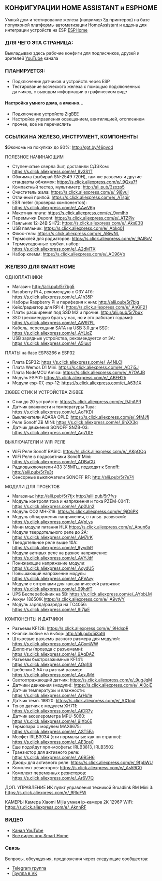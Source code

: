 ## КОНФИГУРАЦИИ HOME ASSISTANT и ESPHOME
Умный дом и тестирование железа (например 3д принтеров) на базе популярной платформы автоматизации <a href="https://www.home-assistant.io/">HomeAssistant</a> и аддона для интеграции устройств на ESP <a href="https://esphome.io/">ESPHome</a>

### ДЛЯ ЧЕГО ЭТА СТРАНИЦА:
Выкладываю здесь рабочие конфиги для подписчиков, друзей и зрителей <a href="https://www.youtube.com/channel/UCzI016x7MItBtQCJiSWI7yA">YouTube</a> канала

### ПЛАНИРУЕТСЯ:
* Подключение датчиков и устройств через ESP
* Тестирование всяческого железа с помощью подключенных датчиков, с выводом информации в графическом виде
#### Настройка умного дома, а именно...
* Подключение устройств ZigBEE
* Настройка управления освещением, вентиляцией, отоплением
* прочее, все не перечислить

### ССЫЛКИ НА ЖЕЛЕЗО, ИНСТРУМЕНТ, КОМПОНЕНТЫ

💲Экономь на покупках до 90%: http://got.by/46pyod

ПОЛЕЗНОЕ НАЧИНАЮЩИМ
* Ступенчатые сверла 3шт, доставили СДЭКом: https://s.click.aliexpress.com/e/_9v3S1T
* Обжимка (выбирай SN-2549 720H), там же разъемы и другие стандарты обжимок: https://s.click.aliexpress.com/e/_9Qxu7f
* Компактный тестер, мультиметр: http://ali.pub/3zozp5
* Очиститель жала: https://s.click.aliexpress.com/e/_9j8vul
* Отличный припой: https://s.click.aliexpress.com/e/_ATsgjr
* ESR meter (проверка компонентов): https://s.click.aliexpress.com/e/_AAwV6p
* Макетная плата: https://s.click.aliexpress.com/e/_9vmIhb
* Перемычки Dupont: https://s.click.aliexpress.com/e/_ATZPiv
* Паяльник 12-24В SH72: https://s.click.aliexpress.com/e/_AksE3B
* USB паяльник: https://s.click.aliexpress.com/e/_Abkq01
* Флюс-гель: https://s.click.aliexpress.com/e/_ABiwNL
* Термоклей для радиаторов: https://s.click.aliexpress.com/e/_9AIBcV
* Термоусадочные трубки, набор: https://s.click.aliexpress.com/e/_A2dMTX
* Набор клемм: https://s.click.aliexpress.com/e/_AD96Vb

### ЖЕЛЕЗО ДЛЯ SMART HOME

ОДНОПЛАТНИКИ:
* Магазин: http://alii.pub/5r7bg5
* Raspberry Pi 4, рекомендую с ОЗУ 4Гб: https://s.click.aliexpress.com/e/_A1h35P
* Наборы Raspberry Pi и периферия к ним: http://alii.pub/5r7bjg
* Кейс/радиатор для RPi 4: https://s.click.aliexpress.com/e/_AnGF21
* Платы расширения под SSD M2 и прочие: http://alii.pub/5r7bux
* SSD (рекомендую брать у нас, но и это работает годами): https://s.click.aliexpress.com/e/_AW97FL
* Кабель, переходник SATA на USB 3.0 для SSD: https://s.click.aliexpress.com/e/_AYLioZ
* USB зарядные устройства, рекомендуется от 3А: https://s.click.aliexpress.com/e/_A5Iuut

ПЛАТЫ на базе ESP8266 и ESP32
* Плата ESP32: https://s.click.aliexpress.com/e/_A4NLCl
* Плата Wemos D1 Mini: https://s.click.aliexpress.com/e/_AD7j5J
* Плата NodeMCU Amica: https://s.click.aliexpress.com/e/_A7OAJB
* Модуль ESP01: https://s.click.aliexpress.com/e/_ABEH2h
* Модули esp-07, esp-12: https://s.click.aliexpress.com/e/_A63t1X

ZIGBEE СТИК И УСТРОЙСТВА ZIGBEE
* Стик до 20 устройств: https://s.click.aliexpress.com/e/_9JhAPR
* Датчик влажности и температуры Tuya: https://s.click.aliexpress.com/e/_AoFKDI
* Выключатели AQARA OPLE: https://s.click.aliexpress.com/e/_9fMJfj
* Реле Sonoff ZB MINI: https://s.click.aliexpress.com/e/_9hXX3q
* Датчик движения SONOFF SNZB-03: https://s.click.aliexpress.com/e/_Ag7UfE

ВЫКЛЮЧАТЕЛИ И WiFi РЕЛЕ
* WiFi Реле Sonoff BASIC: https://s.click.aliexpress.com/e/_AKpOOg
* WiFi Реле в подрозетники Sonoff Mini: https://s.click.aliexpress.com/e/_ADBaCU
* Радиовыключатели 433 315МГц, подходят к Sonoff: http://alii.pub/5r7e3t
* Сенсорные выключатели SONOFF RF: http://alii.pub/5r7e74

МОДУЛИ ДЛЯ ПРОЕКТОВ
* Магазины: http://alii.pub/5r7fjx http://alii.pub/5r7fvs
* Модуль контроля тока и напряжения и тока PZEM-004T: https://s.click.aliexpress.com/e/_Ap0Un2
* Модуль CO2 MH-Z19: https://s.click.aliexpress.com/e/_9jO6PK
* Модуль обнаружения напряжения, с гальв. развязкой: https://s.click.aliexpress.com/e/_AVpLys
* Мини модули питания HLK  https://s.click.aliexpress.com/e/_Apun6u
* Модули твердотельного реле до 2А: https://s.click.aliexpress.com/e/_AM7IrK
* Твердотельное реле выше 10А: https://s.click.aliexpress.com/e/_9yydhR
* Модули активых реле на разное напряжение: https://s.click.aliexpress.com/e/_AVYJdf
* Понижающие напряжение модули: https://s.click.aliexpress.com/e/_AoydU5
* Повышающий напряжение модуль: https://s.click.aliexpress.com/e/_AFVAvy
* Модули с оптронами для гальванической развязки: https://s.click.aliexpress.com/e/_99hdfT
* UPS Бесперебойник на 5В: https://s.click.aliexpress.com/e/_AYpbLM
* Аккум 18650Ж https://s.click.aliexpress.com/e/_A9vtVY
* Модуль заряда/разряда на TC4056: https://s.click.aliexpress.com/e/_9i7jaE

КОМПОНЕНТЫ И ДАТЧИКИ
* Разъемы KF128: https://s.click.aliexpress.com/e/_9HdxpR
* Кнопки любые на выбор: http://ali.pub/5i3at6
* Штыревые разъемы разного размера для модулей: https://s.click.aliexpress.com/e/_ACxmWW
* Дюпонты (провода с разъемами): https://s.click.aliexpress.com/e/_9AqDAZ
* Разъемы быстрозажимные KF141: https://s.click.aliexpress.com/e/_AOq1I8
* Гребенки 2.54 на разный размер: https://s.click.aliexpress.com/e/_AexJMd
* Cветоотражающий датчик: https://s.click.aliexpress.com/e/_9ugJqM
* Датчики движения (модули): https://s.click.aliexpress.com/e/_Al0ojE
* Датчик температуры и влажности: https://s.click.aliexpress.com/e/_ArHc1e
* Датчик темп. 18B20: https://s.click.aliexpress.com/e/_AX1opI
* Тензо датчик с модулем XH711: https://s.click.aliexpress.com/e/_AtDR7y
* Датчик акселерометра MPU-5060: https://s.click.aliexpress.com/e/_9IXb6E
* Термопара с модулем MAX6675: https://s.click.aliexpress.com/e/_AST5Ea
* Мосфет IRLB3034 (эти нормальные как ни странно): https://s.click.aliexpress.com/e/_AE3ps0
* Еще подойдут npn-мосфеты: IRLB3813, IRLB3502
* Транзистор для активного реле: https://s.click.aliexpress.com/e/_A6B5H6
* Диоды для активного реле: https://s.click.aliexpress.com/e/_9fpbWU
* Комплект резисторов: https://s.click.aliexpress.com/e/_As59C0
* Комплект переменных резисторов: https://s.click.aliexpress.com/e/_Ar6V7Q

ДОП. УПРАВЛЕНИЕ
ИК пульт управления техникой Broadlink RM Mini 3: https://s.click.aliexpress.com/e/_9RldFW

КАМЕРЫ
Камера Xiaomi Mijia умная ip-камера 2K 1296P WiFi: https://s.click.aliexpress.com/e/_AknnRF

### ВИДЕО
* <a href="https://www.youtube.com/channel/UCzI016x7MItBtQCJiSWI7yA">Канал YouTube</a>
* <a href="https://www.youtube.com/playlist?list=PL8e0h2prmGn2swbuRPyUbvTy9VmHrdvnT">Все видео про Smart Home</a>

### Связь
Вопросы, обсуждения, предложения через следующие сообщества:
* [Telegram группа](https://t.me/technarr)
* [Группа в VK](https://vk.com/technarrus)
